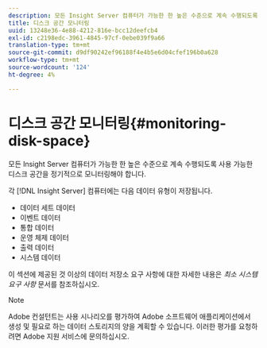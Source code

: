 ```yaml
---
description: 모든 Insight Server 컴퓨터가 가능한 한 높은 수준으로 계속 수행되도록 사용 가능한 디스크 공간을 정기적으로 모니터링해야 합니다.
title: 디스크 공간 모니터링
uuid: 13248e36-4e88-4212-816e-bcc12deefcb4
exl-id: c2198edc-3961-4845-97cf-0ebe039f9a66
translation-type: tm+mt
source-git-commit: d9df90242ef96188f4e4b5e6d04cfef196b0a628
workflow-type: tm+mt
source-wordcount: '124'
ht-degree: 4%

---
```


# 디스크 공간 모니터링{#monitoring-disk-space}

모든 Insight Server 컴퓨터가 가능한 한 높은 수준으로 계속 수행되도록 사용 가능한 디스크 공간을 정기적으로 모니터링해야 합니다.

각 [!DNL Insight Server] 컴퓨터에는 다음 데이터 유형이 저장됩니다.

* 데이터 세트 데이터
* 이벤트 데이터
* 통합 데이터
* 운영 체제 데이터
* 출력 데이터
* 시스템 데이터

이 섹션에 제공된 것 이상의 데이터 저장소 요구 사항에 대한 자세한 내용은 *최소 시스템 요구 사항* 문서를 참조하십시오.

>[!NOTE]
>
>Adobe 컨설턴트는 사용 시나리오를 평가하여 Adobe 소프트웨어 애플리케이션에서 생성 및 필요로 하는 데이터 스토리지의 양을 계획할 수 있습니다. 이러한 평가를 요청하려면 Adobe 지원 서비스에 문의하십시오.
